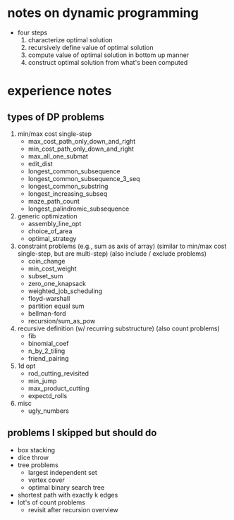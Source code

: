 
# notes on dynamic programming
- four steps 
    1. characterize optimal solution
    2. recursively define value of optimal solution
    3. compute value of optimal solution in bottom up manner
    4. construct optimal solution from what's been computed

# experience notes

## types of DP problems 
1. min/max cost single-step
    - max_cost_path_only_down_and_right
    - min_cost_path_only_down_and_right
    - max_all_one_submat
    - edit_dist
    - longest_common_subsequence
    - longest_common_subsequence_3_seq
    - longest_common_substring
    - longest_increasing_subseq
    - maze_path_count
    - longest_palindromic_subsequence
2. generic optimization
    - assembly_line_opt
    - choice_of_area
    - optimal_strategy
3. constraint problems (e.g., sum as axis of array) (similar to min/max cost single-step, but are multi-step) (also include / exclude problems)
    - coin_change
    - min_cost_weight
    - subset_sum
    - zero_one_knapsack
    - weighted_job_scheduling
    - floyd-warshall
    - partition equal sum
    - bellman-ford
    - recursion/sum_as_pow
4. recursive definition (w/ recurring substructure) (also count problems)
    - fib
    - binomial_coef
    - n_by_2_tiling
    - friend_pairing
5. 1d opt
    - rod_cutting_revisited
    - min_jump
    - max_product_cutting
    - expectd_rolls
6. misc
    - ugly_numbers

## problems I skipped but should do 
- box stacking
- dice throw
- tree problems 
    + largest independent set
    + vertex cover
    + optimal binary search tree
- shortest path with exactly k edges
- lot's of count problems 
    + revisit after recursion overview
















